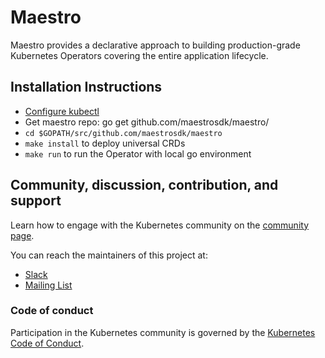 # Maestro

Maestro provides a declarative approach to building production-grade Kubernetes Operators covering the entire application lifecycle. 

## Installation Instructions

- [Configure kubectl ](https://kubernetes.io/docs/tasks/tools/install-kubectl/) 
- Get maestro repo: go get github.com/maestrosdk/maestro/
- `cd $GOPATH/src/github.com/maestrosdk/maestro`
- `make install` to deploy universal CRDs
- `make run` to run the Operator with local go environment
 
## Community, discussion, contribution, and support

Learn how to engage with the Kubernetes community on the [community page](http://kubernetes.io/community/).

You can reach the maintainers of this project at:

- [Slack](http://slack.k8s.io/)
- [Mailing List](https://groups.google.com/forum/#!forum/kubernetes-dev)

### Code of conduct

Participation in the Kubernetes community is governed by the [Kubernetes Code of Conduct](code-of-conduct.md).

[owners]: https://git.k8s.io/community/contributors/guide/owners.md
[Creative Commons 4.0]: https://git.k8s.io/website/LICENSE

